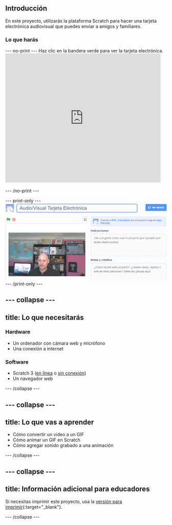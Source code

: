 ## Introducción

En este proyecto, utilizarás la plataforma Scratch para hacer una tarjeta electrónica audiovisual que puedes enviar a amigos y familiares.

### Lo que harás

--- no-print --- Haz clic en la bandera verde para ver la tarjeta electrónica. <iframe src="https://scratch.mit.edu/projects/419313682/embed" allowtransparency="true" width="485" height="402" frameborder="0" scrolling="no" allowfullscreen></iframe>

--- /no-print ---

--- print-only --- ![Complete project](images/showcase_static.png) --- /print-only ---

--- collapse ---
---
title: Lo que necesitarás
---
### Hardware

- Un ordenador con cámara web y micrófono
- Una conexión a internet

### Software

- Scratch 3 ([en línea](http://rpf.io/scratchon) o [sin conexión](http://rpf.io/scratchoff))
- Un navegador web

--- /collapse ---

--- collapse ---
---
title: Lo que vas a aprender
---

- Cómo convertir un video a un GIF
- Cómo animar un GIF en Scratch
- Cómo agregar sonido grabado a una animación

--- /collapse ---

--- collapse ---
---
title: Información adicional para educadores
---

Si necesitas imprimir este proyecto, usa la [versión para imprimir](https://projects.raspberrypi.org/en/projects/av-e-card/print){:target="_blank"}.

--- /collapse ---
